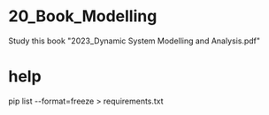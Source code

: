 # 20_Book_Modelling
Study this book "2023_Dynamic System Modelling and Analysis.pdf"

# help
pip list --format=freeze > requirements.txt

